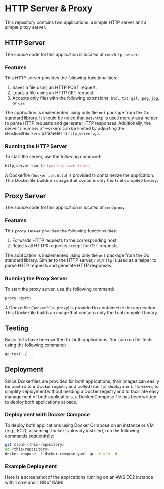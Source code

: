 # HTTP Server & Proxy

This repository contains two applications: a simple HTTP server and a simple proxy server.

## HTTP Server

The source code for this application is located at `cmd/http_server`.

### Features

This HTTP server provides the following functionalities:

1. Saves a file using an HTTP POST request.
2. Loads a file using an HTTP GET request.
3. Accepts only files with the following extensions: `html`, `txt`, `gif`, `jpeg`, `jpg`, or `css`.

The application is implemented using only the `net` package from the Go standard library. It should be noted that `net/http` is used merely as a helper to parse HTTP requests and generate HTTP responses. Additionally, the server's number of workers can be limited by adjusting the `kMaxNumOfWorkers` parameter in `http_server.go`.

### Running the HTTP Server

To start the server, use the following command:

```sh
http_server <port> [path-to-save-files]
```

A Dockerfile (`Dockerfile.http`) is provided to containerize the application. This Dockerfile builds an image that contains only the final compiled binary.

## Proxy Server

The source code for this application is located at `cmd/proxy`.

### Features

This proxy server provides the following functionalities:

1. Forwards HTTP requests to the corresponding host.
2. Rejects all HTTPS requests except for GET requests.

The application is implemented using only the `net` package from the Go standard library. Similar to the HTTP server, `net/http` is used as a helper to parse HTTP requests and generate HTTP responses.

### Running the Proxy Server

To start the proxy server, use the following command:

```sh
proxy <port>
```

A Dockerfile (`Dockerfile.proxy`) is provided to containerize the application. This Dockerfile builds an image that contains only the final compiled binary.

## Testing

Basic tests have been written for both applications. You can run the tests using the following command:

```sh
go test ./...
```

## Deployment

Since Dockerfiles are provided for both applications, their images can easily be pushed to a Docker registry and pulled later for deployment. However, to simplify deployment without needing a Docker registry and to facilitate easy management of both applications, a Docker Compose file has been written to deploy both applications at once.

### Deployment with Docker Compose

To deploy both applications using Docker Compose on an instance or VM (e.g., EC2), assuming Docker is already installed, run the following commands sequentially:

```sh
git clone <this-repository>
cd <this-repository>
docker compose -f docker-compose.yaml up --build -d
```

### Example Deployment

Here is a screenshot of the applications running on an AWS EC2 instance with 1 core and 1 GB of RAM:


